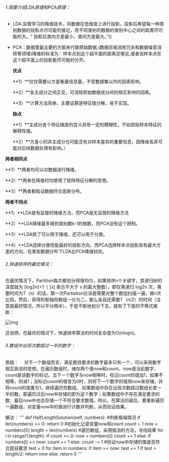 ###### 1.简要介绍LDA原理和PCA原理：

- LDA:监督学习的降维技术，将数据在低维度上进行投影，投影后希望每一种类别数据的投影点尽可能的接近，而不同类别的数据的类别中心之间的距离尽可能的大。“ 投影后类内方差最小，类间方差最大。”()

- PCA：数据里最主要的方面来代替原始数据,(数据压缩消除冗余和数据噪音消除等领域)降维的标准为：样本点到这个超平面的距离足够近,或者说样本点在这个超平面上的投影能尽可能的分开。

  **优点**

  **1）**仅仅需要以方差衡量信息量，不受数据集以外的因素影响。

  **2）**各主成分之间正交，可消除原始数据成分间的相互影响的因素。

  **3）**计算方法简单，主要运算是特征值分解，易于实现。

  **缺点**

  **1）**主成分各个特征维度的含义具有一定的模糊性，不如原始样本特征的解释性强。

  **2）**方差小的非主成分也可能含有对样本差异的重要信息，因降维丢弃可能对后续数据处理有影响。）

**两者相同点**

**1）**两者均可以对数据进行降维。

**2）**两者在降维时均使用了矩阵特征分解的思想。

**3）**两者都假设数据符合高斯分布。

**两者不同点**

**1）**LDA是有监督的降维方法，而PCA是无监督的降维方法

**2）**LDA降维最多降到类别数k-1的维数，而PCA没有这个限制。

**3）**LDA除了可以用于降维，还可以用于分类。

**4）**LDA选择分类性能最好的投影方向，而PCA选择样本点投影具有最大方差的方向。在某些数据分布下LDA比PCA降维较优。

###### 2.快速排序的最优情况：

在最优情况下，Partition每次都划分得很均匀，如果排序n个关键字，其递归树的深度就为 [log2n]+1（ [x] 表示不大于 x 的最大整数），即仅需递归 log2n 次，需要时间为T（n）的话，第一次Partiation应该是需要对整个数组扫描一遍，做n次比较。然后，获得的枢轴将数组一分为二，那么各自还需要T（n/2）的时间（注意是最好情况，所以平分两半）。于是不断地划分下去，就有了下面的不等式推断：

![img](http://img.blog.csdn.net/20140522095848359?watermark/2/text/aHR0cDovL2Jsb2cuY3Nkbi5uZXQvb29oYWhhXzEyMw==/font/5a6L5L2T/fontsize/400/fill/I0JBQkFCMA==/dissolve/70/gravity/Center)

这说明，在最优的情况下，快速排序算法的时间复杂度为O(nlogn)。



###### 3.数组中出现次数超过一半的数字：

思路：
　对于一个数组而言，满足题目要求的数字最多只有一个，可以采用数字相互抵消的思想。在遍历数组时，储存两个值now和count，now是当前数字，count是该数字的标记。当下一个数字与now相等时，标记count的值加1，如果不相等，则减1；当标记count的值变为0时，则将下一个数字的值用now来存储，并将count的值置为1，继续遍历完数组。
如果数组中存在出现次数超过数组长度一半的数，那遍历过后now中存储的即为这个数字；如果数组中不存在满足要求的数，最后now中也会存储一个不符合要求数值。所以，在算法的最后，要重新遍历一遍数组，对变量now中的值进行计数并判断，从而验证结果。

解法：
'''
def HalfLengthSolution(self, numbers):
        #判断极端情况
        if len(numbers) == 0:
            return 0
        #初始化记录变量now和count
        count = 1
        now = numbers[0]
        length = len(numbers)
        #遍历数组，采用抵消的方法，寻找结果
        for i in range(1,length):
            if count == 0:
                now = numbers[i]
                count += 1
            else:
                if numbers[i] == now:
                    count += 1
                else:
                    count -= 1
        #验证now中存储的值是否符合题目要求
        test = 0
        for item in numbers:
            if item == now:
                test += 1
        if test > length/2:
            return now
        else:
            return 0
'''


